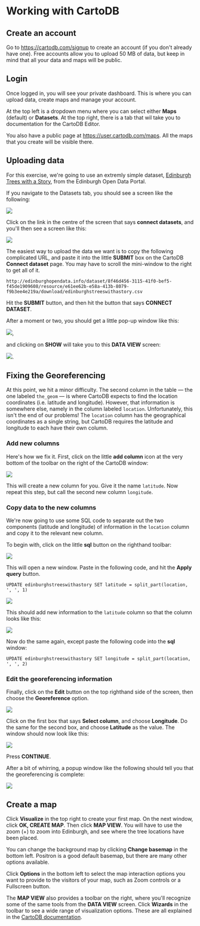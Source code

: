 # Working with CartoDB

## Create an account

Go to https://cartodb.com/signup to create an account (if you don't already have one). Free accounts allow you to upload 50 MB of data, but keep in mind that all your data and maps will be public.

## Login

Once logged in, you will see your private dashboard. This is where you can upload data, create maps and manage your account.

At the top left is a dropdown menu where you can select either **Maps** (default) or **Datasets**. At the top right, there is a tab that wil take you to documentation for the CartoDB Editor.

You also have a public page at https://user.cartodb.com/maps. All the maps that you create will be visible there.

## Uploading data

For this exercise, we're going to use an extremly simple dataset, [Edinburgh Trees with a Story](http://edinburghopendata.info/dataset/edinburgh-s-trees-with-a-story), from the Edinburgh Open Data Portal.

If you navigate to the Datasets tab, you should see a screen like the following:

![](images/carto1.tiff)

Click on the link in the centre of the screen that says **connect datasets**, and you'll then see a screen like this:

![](images/carto2.tiff)

The easiest way to upload the data we want is to copy the following complicated URL, and paste it into the little **SUBMIT** box on the CartoDB **Connect dataset** page. You may have to scroll the mini-window to the right to get all of it.

```
http://edinburghopendata.info/dataset/8f46d456-3115-41f0-bef5-f45de1909608/resource/e61ee62b-e58a-413b-8079-f9b3ee4e219a/download/edinburghstreeswithastory.csv
```

Hit the **SUBMIT** button, and then hit the button that says **CONNECT DATASET**. 

After a moment or two, you should get a little pop-up window like this:

![](images/carto3.tiff), 

and clicking on **SHOW** will take you to this **DATA VIEW** screen:

![](images/carto4.tiff).

## Fixing the Georeferencing

At this point, we hit a minor difficulty. The second column in the table &mdash; the one labeled `the_geom` &mdash; is where CartoDB expects to find the location coordinates (i.e. latitude and longitude). However, that information is somewhere else, namely in the column labeled `location`. 
Unfortunately, this isn't the end of our problems! The `location` column has the geographical coordinates as a single string, but CartoDB requires the latitude and longitude to each have their own column. 

### Add new columns

Here's how we fix it. First, click on the little **add column** icon at the very bottom of the toolbar on the right of the CartoDB window:

![](images/carto6a.tiff)

This will create a new column for you. Give it the name `latitude`. Now repeat this step, but call the second new column `longitude`.

### Copy data to the new columns

We're now going to use some SQL code to separate out the two components (latitude and longitude) of information in the `location` column and copy it to the relevant new column. 

To begin with, click on the little **sql** button on the righthand toolbar:

![](images/carto7.tiff)

This will open a new window. Paste in the following code, and hit the **Apply query** button.

```
UPDATE edinburghstreeswithastory SET latitude = split_part(location, ', ', 1)
```
![](images/carto9.tiff)

This should add new information to the `latitude` column so that the column looks like this:

![](images/carto8.tiff)

Now do the same again, except paste the following code into the **sql** window:

```
UPDATE edinburghstreeswithastory SET longitude = split_part(location, ', ', 2)
```

### Edit the georeferencing information

Finally, click on the **Edit** button on the top righthand side of the screen, then choose the **Georeference** option.

![](images/carto5.tiff)

Click on the first box that says **Select column**, and choose **Longitude**. Do the same for the second box, and choose **Latitude** as the value. The window should now look like this:

![](images/carto10.tiff) 

Press **CONTINUE**.

After a bit of whirring, a popup window like the following should tell you that the georeferencing is complete:

![](images/carto11.tiff) 

## Create a map

Click **Visualize** in the top right 
to create your first map. On the next window, click **OK, CREATE MAP**. Then click **MAP VIEW**. You will have to use the zoom (+) to zoom into Edinburgh, and see where the tree locations have been placed.

You can change the background map by clicking **Change basemap** in the bottom left. Positron is a good default basemap, but there are many other options available. 

Click **Options** in the bottom left to select the map interaction options you want to provide to the visitors of your map, such as Zoom controls or a Fullscreen button.

The **MAP VIEW** also provides a toolbar on the right, where you'll recognize some of the same tools from the **DATA VIEW** screen.  Click **Wizards** in the toolbar to see a wide range of visualization options. These are all explained in the [CartoDB documentation](http://docs.cartodb.com/cartodb-editor.html#wizards).



